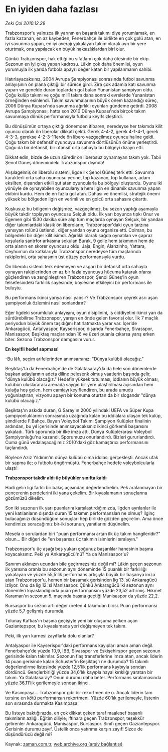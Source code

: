 # En iyiden daha fazlası

*Zeki Çol 2010.12.29*

<td class="columnist-detail">
<p>Trabzonspor'u yalnızca ilk yarının en başarılı takımı diye yorumlamak, en fazla kazanan, en az kaybeden, Fenerbahçe ile birlikte en çok golü atan, en iyi savunma yapan, en iyi averajı yakalayan takım olarak ayrı bir yere oturtmak, ona yapılacak en büyük haksızlıklardan biri olur.</p>
<p>
<div id="haberMetinDiv">
<p>Çünkü Trabzonspor, hak ettiği bu sıfatların çok daha ötesinde bir ekip. Sezonun en iyi çıkış yapan kadrosu. Lâkin çok daha önemlisi, oyun yorumuyla ilk yarıda futbola apayrı değer katan bir yapılanmanın sahibi.
<p>Hatırlayacaksınız, 2004 Avrupa Şampiyonası sonrasında futbol savunma anlayışının ön plana çıktığı bir sürece girdi. Zira çok adamla katı savunma yapan ve genelde duran toplardan gol bulan Yunanistan şampiyon oldu. Çoğu kulüp takımı ve çoğu millî takım daha sonraki evrelerde Yunanistan örneğinden esinlendi. Takım savunmalarının büyük önem kazandığı süreç, 2006 Dünya Kupası'nda savunma ağırlıklı oyunları gündeme getirdi. 2008 Avrupa Şampiyonası, hatta son 2010 Dünya Kupası'nda birçok takım savunmaya dönük performansıyla futbolu keyifsizleştirdi.
<p>Bu dönüşümün ortaya çıktığı dönemden itibaren, neredeyse her takımda kilit oyuncu olarak ön liberolar dikkati çekti. Gerek 4-4-2, gerek 4-1-4-1, gerek 4-3-3, gerekse 4-2-3-1'lerde ön libero vazgeçilmez oyuncu haline geldi. Çoğu takım bir defansif oyuncuyu savunma dörtlüsünün önüne yerleştirdi. Çoğu da bir defansif, bir ofansif orta sahayla bu bölgeyi dizayn etti.
<p>Dikkat edin, bizde de uzun süredir ön liberosuz oynamayan takım yok. Tabii Şenol Güneş dönemindeki Trabzonspor dışında!
<p>Alışılagelmiş ön liberolu sistemi, ligde ilk Şenol Güneş terk etti. Savunma karakterli orta saha oyuncusu yerine, top kazanan, top kullanan, adam eksilten, dışarıdan etkili şut atan oyuncularla bu bölgeyi oluşturdu. Oyunu iki yönüyle de oynayabilen oyuncularıyla hem ligin en dinamik savunma yapan ekibini kurdu. Hem de en fazla gol atan. Dahası ve önemlisi, stratejik önemi yüksek bu bölgeden ligin en verimli ve en golcü orta sahasını çıkarttı.
<p>Kuşkusuz bu bölgenin değişmez, vazgeçilmez, bu sezon yaptığı aşamayla büyük takdir toplayan oyuncusu Selçuk oldu. İlk yarı boyunca tıpkı Onur ve Egemen gibi 1530 dakika süre alıp tüm maçlarda oynayan Selçuk, bir yandan diğer takımlardaki klasik ön liberoların, Trabzonspor'daki oyun tarzına yansıyan rolünü üstlendi, diğer yandan oyunu organize etti. Colman, bu bölgedeki bir diğer kilit isimdi. Ağırlıklı olarak sağda oynatılan ve çapraz koşularla santrfor arkasına sokulan Burak, 9 golle hem takımının hem de orta alanın en skorer oyuncusu oldu. Jaja, Engin, Alanzinho, Yattara, Ceyhun'un da katkılarıyla Trabzonspor neredeyse tüm maçlarında rakiplerini, orta sahasının üst düzey performansıyla vurdu.
<p>Ön liberolu sistemi terk edemeyen ve asgari bir defansif orta sahayla oynayan rakiplerinden en az bir fazla oyuncuyu hücuma katarak ofansı güçlendiren ve zenginleştiren Trabzonspor, Şenol Güneş'in oyun felsefesindeki farklılık sayesinde, böylesine etkileyici bir performans ile buluştu.
<p>Bu performans ikinci yarıya nasıl yansır? Ve Trabzonspor çeyrek asrı aşan şampiyonluk özlemini nasıl sonlandırır?
<p>Eğer ligdeki sorumluluk anlayışını, oyun disiplinini, iş ciddiyetini ikinci yarı da sürdürebilirse Trabzonspor, yarışın en önde gelen favorisi olur. İlk 7 maçlık periyodun büyük önem taşıdığını hatırlatmakta yarar var. İçeride Ankaragücü, Antalyaspor, Kayserispor, dışarıda Fenerbahçe, Sivasspor, Manisaspor, Beşiktaş maçlarından 16 ve üzeri puanla çıkarsa yarış erken biter. Sezona Trabzonspor damgasını vurur.
<p>
<p><b>En keyifli hedef sapması!</b>
<p>-Bu lâfı, seçim arifelerinden anımsarsınız: "Dünya kulübü olacağız."
<p>Beşiktaş'ta da Fenerbahçe'de de Galatasaray'da da hele son dönemlerde başkan adaylarının adeta diline pelesenk olmuş vaatlerin başında gelir, "dünya kulübü olacağız." Hedefin yüksek tutulması, iddianın büyük olması, kulübün uluslararası arenada saygın bir yere ulaştırılması açısından hem kulağa hoş gelen, hem camiayı keyiflendiren, bu arada umudu yoğunlaştıran, vizyonu apayrı bir konuma oturtan da bir slogandır "dünya kulübü olacağız."
<p>Beşiktaş'ın askıda duran, G.Saray'ın 2000 yılındaki UEFA ve Süper Kupa şampiyonluklarının sonrasında uzağında kalan bu iddialara ulaşan tek kulüp, şimdilerde F.Bahçe. Bayan Voleybol Takımı Şampiyon Kulüpler finalinin ardından, bu yıl içerisinde anımsayacaksınız ikinci görkemli başarısını yakaladı. Türk sporunda bir ilke imza attı, Dünya Kulüplerarası Voleybol Şampiyonluğu'nu kazandı. Sporumuzu onurlandırdı. Bizleri gururlandırdı. Cuma günü vedalaşacağımız 2010'daki göz kamaştırıcı performansını taçlandırdı.
<p>Böylece Aziz Yıldırım'ın dünya kulübü olma iddiası gerçekleşti. Ancak ufak bir sapma ile; o futbolu öngörmüştü. Fenerbahçe hedefe voleybolcularla ulaştı!
<p><b>Trabzonspor takdir aldı üç büyükler sınıfta kaldı</b>
<p>Hadi gelin ligi farklı bir bakış açısından değerlendirelim. Pek aralanmayan bir pencerenin perdelerini iki yana çekelim. Bir kıyaslamanın sonuçlarına gözümüzü dikelim.
<p>Son iki sezonun ilk yarı puanlarını karşılaştırdığımızda, ligden ayrılanlar ile yeni katılanların dışında duran 15 takımın performansları ne olmuş? İlginç bulacağınızı düşündüğüm sonuçları hep birlikte gözden geçirelim. Ama önce kendimize soracağımız bir-iki sorunun, yanıtlarını düşünelim.
<p>Mesela o sorulardan biri "puan performansı artan ilk üç takım hangileridir?" olsun... Bir diğeri de "en başarısız üç takımın isimlerini sıralayın."
<p>Trabzonspor'u üç aşağı beş yukarı çoğunuz başarılılar hanesinin başına koyacaksınız. Peki ya Ankaragücü'nü? Ya da Manisaspor'u?
<p>Sanırım aklınızın ucundan bile geçirmezsiniz değil mi? Lâkin geçen sezonun ilk yarısına oranla bu sezonun aynı döneminde 15 puanlık bir farklılığı yakalayan ve yüzde 55,5'lik performans artışıyla büyük bir başarıya imza atan Trabzonspor'u, hemen bir basamak gerisinden lig 13.'sü Ankaragücü izliyor. Onu da lig 12.'si Manisaspor. Çünkü Ankaragücü iki sezonun aynı dönemleri kıyaslandığında puan performansını yüzde 23,52 artırmış. Hikmet Karaman'ın sezonun 5. maçında başına geçtiği Manisaspor da yüzde 22,2.
<p>Bursaspor bu sezon artı değer üreten 4 takımdan birisi. Puan performansı yüzde 5,7 gelişmiş durumda.
<p>Tolunay Kafkas'ın başına geçişiyle yeni bir oluşuma yelken açan Gaziantepspor, bu kıyaslamada yeri değişmeyen tek takım.
<p>Peki, ilk yarı karnesi zayıflarla dolu olanlar?
<p>Antalyaspor ile Kayserispor'daki performans kayıpları aman aman değil. Fenerbahçe'de yüzde 10,9, İBB, Sivasspor ve Eskişehirspor geçen sezonun gerisinde kalan takımlar. Sezonun flaş transferlerine imza atan, ancak liderin 14 puan gerisinde kalan Schuster'in Beşiktaş'ı ne durumda? 15 takımlı değerlendirme listesinde yüzde 12,5'lik performans kaybıyla sondan dördüncü. Gençlerbirliği yüzde 34,6'lık kayıpla hayal kırıklığı yaratan bir takım. Ya Galatasaray? Onun durumu daha beter. Performans sıralamasında yüzde 36,11'lik gerilemeyle sondan ikinci.
<p>Ve Kasımpaşa... Trabzonspor gibi bir rekortmen de o. Ancak liderin tam tersine en kötü performansın rekortmeni. Yüzde 60'lık gerilemeyle, listenin son sırasında durmakta Kasımpaşa.
<p>Bu listeye baktığınızda, en çok dikkat çeken taraf maalesef başarılı takımların azlığı. Eğitim diliyle; iftihara geçen Trabzonspor, teşekkür getirenler Ankaragücü, Manisaspor, Bursaspor. Sınıfı geçen Gaziantepspor. Gerisinin durumu zayıf. Üstelik onca yatırıma karşın zayıf! Sizce de düşündürücü değil mi?</p></p></p></p></p></p></p></p></p></p></p></p></p></p></p></p></p></p></p></p></p></p></p></p></p></p></p></div>
</p>
<a href="http://web.archive.org/web/20110109175357/mailto:/">
</a></td>

Kaynak: [zaman.com.tr](http://zaman.com.tr/yazar.do?yazino=1071417), [web.archive.org (arşiv bağlantısı)](http://web.archive.org/web/20110109175357/http://www.zaman.com.tr:80/yazar.do?yazino=1071417)

